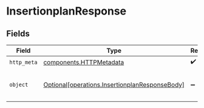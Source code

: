 # InsertionplanResponse


## Fields

| Field                                                                                                  | Type                                                                                                   | Required                                                                                               | Description                                                                                            | Example                                                                                                |
| ------------------------------------------------------------------------------------------------------ | ------------------------------------------------------------------------------------------------------ | ------------------------------------------------------------------------------------------------------ | ------------------------------------------------------------------------------------------------------ | ------------------------------------------------------------------------------------------------------ |
| `http_meta`                                                                                            | [components.HTTPMetadata](../../models/components/httpmetadata.md)                                     | :heavy_check_mark:                                                                                     | N/A                                                                                                    |                                                                                                        |
| `object`                                                                                               | [Optional[operations.InsertionplanResponseBody]](../../models/operations/insertionplanresponsebody.md) | :heavy_minus_sign:                                                                                     | Successful operation                                                                                   | {<br/>"status": "success"<br/>}                                                                        |